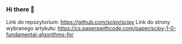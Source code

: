 ### Hi there 👋

<!--
**Tomciom/Tomciom** is a ✨ _special_ ✨ repository because its `README.md` (this file) appears on your GitHub profile.

Here are some ideas to get you started:

- 🔭 I’m currently working on ...
- 🌱 I’m currently learning ...
- 👯 I’m looking to collaborate on ...
- 🤔 I’m looking for help with ...
- 💬 Ask me about ...
- 📫 How to reach me: ...
- 😄 Pronouns: ...
- ⚡ Fun fact: ...
-->


Link do repozytorium: https://github.com/scipy/scipy
Link do strony wybranego artykułu: https://cs.paperswithcode.com/paper/scipy-1-0-fundamental-algorithms-for

